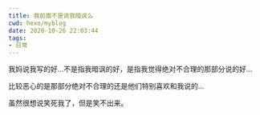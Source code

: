 ```yaml
---
title: 我前面不是说我暗讽么
cwd: hexo/myblog
date: 2020-10-26 22:03:44
tags:
- 日常
---
```


我妈说我写的好...不是指我暗讽的好，是指我觉得绝对不合理的那部分说的好...

比较恶心的是那部分绝对不合理的还是他们特别喜欢和我说的...

虽然很想说笑死我了，但是笑不出来。

